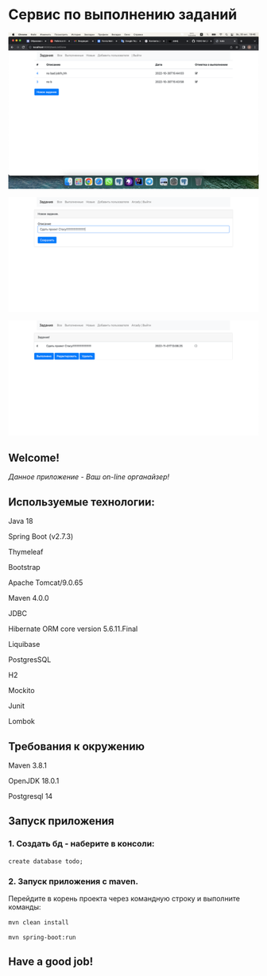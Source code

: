 # **Сервис по выполнению заданий**

![img_1.png](img_1.png)

![img_2.png](img_2.png)

![img_3.png](img_3.png)
## Welcome!

_Данное приложение - Ваш on-line органайзер!_
       
## Используемые технологии:

Java 18

Spring Boot (v2.7.3)

Thymeleaf

Bootstrap

Apache Tomcat/9.0.65

Maven 4.0.0

JDBC

Hibernate ORM core version 5.6.11.Final

Liquibase 

PostgresSQL 

H2 

Mockito 

Junit 

Lombok

## Требования к окружению

Maven 3.8.1

OpenJDK 18.0.1

Postgresql 14 


## Запуск приложения

### 1. Создать бд - наберите в консоли:

```
create database todo;
```

### 2. Запуск приложения с maven. 
Перейдите в корень проекта через командную строку и выполните команды:

```
mvn clean install
```

```
mvn spring-boot:run
```



## Have a good job!
